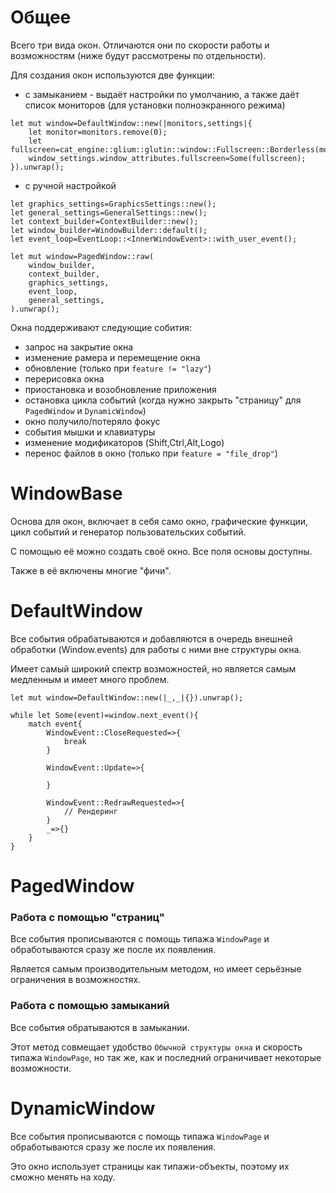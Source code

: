 # Общее

Всего три вида окон. Отличаются они по скорости работы и возможностям (ниже будут рассмотрены по отдельности).

Для создания окон используются две функции:
 * с замыканием - выдаёт настройки по умолчанию, а также даёт список мониторов (для установки полноэкранного режима)
```
let mut window=DefaultWindow::new(|monitors,settings|{
    let monitor=monitors.remove(0);
    let fullscreen=cat_engine::glium::glutin::window::Fullscreen::Borderless(monitor);
    window_settings.window_attributes.fullscreen=Some(fullscreen);
}).unwrap();
```

* с ручной настройкой
```
let graphics_settings=GraphicsSettings::new();
let general_settings=GeneralSettings::new();
let context_builder=ContextBuilder::new();
let window_builder=WindowBuilder::default();
let event_loop=EventLoop::<InnerWindowEvent>::with_user_event();

let mut window=PagedWindow::raw(
    window_builder,
    context_builder,
    graphics_settings,
    event_loop,
    general_settings,
).unwrap();
```

Окна поддерживают следующие собития:
 - запрос на закрытие окна
 - изменение рамера и перемещение окна
 - обновление (только при `feature != "lazy"`)
 - перерисовка окна
 - приостановка и возобновление приложения
 - остановка цикла событий (когда нужно закрыть "страницу" для `PagedWindow` и `DynamicWindow`)
 - окно получило/потеряло фокус
 - события мышки и клавиатуры
 - изменение модификаторов (Shift,Ctrl,Alt,Logo)
 - перенос файлов в окно (только при `feature = "file_drop"`)



# WindowBase

Основа для окон, включает в себя само окно, графические функции,
цикл событий и генератор пользовательских событий.

С помощью её можно создать своё окно.
Все поля основы доступны.

Также в её включены многие "фичи".

# DefaultWindow

Все события обрабатываются и добавляются в очередь внешней обработки (Window.events)
для работы с ними вне структуры окна.

Имеет самый широкий спектр возможностей, но является самым медленным и имеет много проблем.

```
let mut window=DefaultWindow::new(|_,_|{}).unwrap();

while let Some(event)=window.next_event(){
    match event{
        WindowEvent::CloseRequested=>{
            break
        }

        WindowEvent::Update=>{
            
        }

        WindowEvent::RedrawRequested=>{
            // Рендеринг
        }
        _=>{}
    }
}
```

# PagedWindow

### Работа с помощью "страниц"

Все события прописываются с помощь типажа `WindowPage`
и обработываются сразу же после их появления.

Является самым производительным методом, но имеет серьёзные ограничения в возможностях.

### Работа с помощью замыканий

Все события обратываются в замыкании.

Этот метод совмещает удобство `Обычной структуры окна` и скорость типажа `WindowPage`, но так же, как и последний ограничивает некоторые возможности.


# DynamicWindow

Все события прописываются с помощь типажа `WindowPage`
и обработываются сразу же после их появления.

Это окно использует страницы как типажи-объекты, поэтому их сможно менять на ходу.